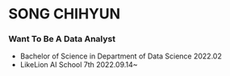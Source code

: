 <!DOCTYPE html>
<html lang="en">
<head>
  <h1>SONG CHIHYUN</h1>
</head>
<body>
    <h3>Want To Be A Data Analyst</h3>
    <ul>
        <li>Bachelor of Science in Department of Data Science 2022.02</li>
        <li>LikeLion AI School 7th 2022.09.14~</li>
    </ul>
</body>
</html>
